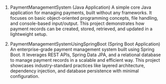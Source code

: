 1. PaymentManagementSystem (Java Application)
A simple core Java application for managing payments, built without any frameworks. It focuses on basic object-oriented programming concepts, file handling, and console-based input/output. This project demonstrates how payment records can be created, stored, retrieved, and updated in a lightweight setup.

2. PaymentManagementSystemUsingSpringBoot (Spring Boot Application)
An enterprise-grade payment management system built using Spring Boot. It leverages REST APIs, Spring Data JPA, and a relational database to manage payment records in a scalable and efficient way. This project showcases industry-standard practices like layered architecture, dependency injection, and database persistence with minimal configuration.
